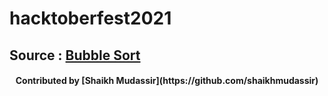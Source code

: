 # hacktoberfest2021

## Source : [Bubble Sort](https://www.geeksforgeeks.org/bubble-sort/)

<div align="center"><h4>Contributed by [Shaikh Mudassir](https://github.com/shaikhmudassir)</h4></div>